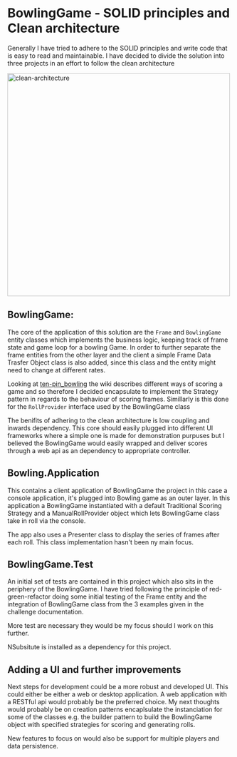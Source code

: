 ﻿# BowlingGame - SOLID principles and Clean architecture

Generally I have tried to adhere to the SOLID principles and write code that is easy 
to read and maintainable.
I have decided to divide the solution into three projects in an effort to follow the clean architecture

<img src="https://miro.medium.com/v2/resize:fit:1400/1*0u-ekVHFu7Om7Z-VTwFHvg.png" alt="clean-architecture" width="500"/>

## BowlingGame:

The core of the application of this solution are the `Frame` and `BowlingGame` entity classes which implements 
the business logic, keeping track of frame state and game loop for a bowling Game.
In order to further separate the frame entities from the other layer and the client a simple 
Frame Data Trasfer Object class is also added, since this class and the entity might need to change at different rates.

Looking at [ten-pin_bowling](https://en.wikipedia.org/wiki/Ten-pin_bowling) 
the wiki describes different ways of scoring a game and so therefore I decided encapsulate to
implement the Strategy pattern in regards to the behaviour of scoring frames.
Simillarly is this done for the `RollProvider` interface used by the BowlingGame class

The benifits of adhering to the clean architecture is low coupling and inwards dependency. 
This core should easily plugged into different UI frameworks where a simple one is made for 
demonstration purpuses but I believed the BowlingGame would easily wrapped and
deliver scores through a web api as an dependency to appropriate controller.

## Bowling.Application

This contains a client application of BowlingGame the project in this case a console application, it's plugged into Bowling game as an outer layer.
In this application a BowlingGame instantiated with a default Traditional Scoring Strategy and a ManualRollProvider 
object which lets BowlingGame class take in roll via the console.

The app also uses a Presenter class to display the series of frames after each roll. This class implementation hasn't been ny main focus.

## BowlingGame.Test

An initial set of tests are contained in this project which also sits in the periphery of the BowlingGame.
I have tried following the principle of red-green-refactor doing some initial testing of the Frame entity and the 
integration of BowlingGame class from the 3 examples given in the challenge documentation.

More test are necessary they would be my focus should I work on this further.

NSubsitute is installed as a dependency for this project.

## Adding a UI and further improvements

Next steps for development could be a more robust and developed UI. This could either be either a web or desktop application. A web application with a RESTful api would probably be the preferred choice.
My next thoughts would probably be on creation patterns encaplsulate the instanciation for some of the classes e.g. the builder pattern to build the BowlingGame object with specified strategies for scoring and generating rolls.

New features to focus on would also be support for multiple players and data persistence.
